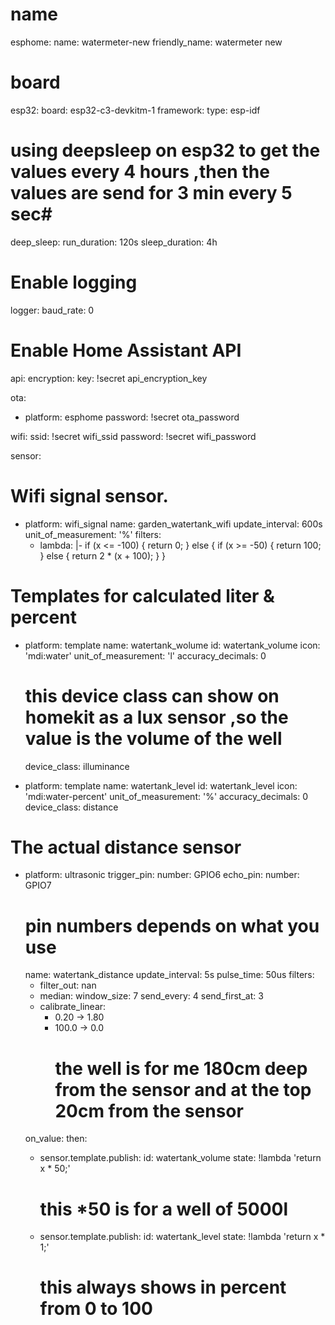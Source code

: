 # name
esphome:
  name: watermeter-new
  friendly_name: watermeter new
  
# board
esp32:
  board: esp32-c3-devkitm-1
  framework:
    type: esp-idf

    
# using deepsleep on esp32 to get the values every 4 hours ,then the values are send for 3 min every 5 sec#
deep_sleep:
  run_duration: 120s
  sleep_duration: 4h

# Enable logging
logger: 
  baud_rate: 0


# Enable Home Assistant API
api:
  encryption:
    key: !secret api_encryption_key

ota:
  - platform: esphome
    password: !secret ota_password



wifi:
  ssid: !secret wifi_ssid
  password: !secret wifi_password




 
sensor:
 # Wifi signal sensor.
 - platform: wifi_signal
   name: garden_watertank_wifi
   update_interval: 600s
   unit_of_measurement: '%'
   filters:
    - lambda: |-
       if (x <= -100) {
         return 0;
       } else {
         if (x >= -50) {
           return 100;
         } else {
           return 2 * (x + 100);
         }
       }


 # Templates for calculated liter & percent
 - platform: template
   name: watertank_wolume
   id: watertank_volume
   icon: 'mdi:water'
   unit_of_measurement: 'l'
   accuracy_decimals: 0
   # this device class can show on homekit as a lux sensor ,so the value is the volume of the well
   device_class: illuminance

  

 - platform: template
   name: watertank_level
   id: watertank_level
   icon: 'mdi:water-percent'
   unit_of_measurement: '%'
   accuracy_decimals: 0
   device_class: distance


 # The actual distance sensor
 - platform: ultrasonic
   trigger_pin:
    number: GPIO6
   echo_pin:
    number: GPIO7
   # pin numbers depends on what you use 
   name: watertank_distance
   update_interval: 5s
   pulse_time: 50us
   filters:
    - filter_out: nan
    - median:
       window_size: 7
       send_every: 4
       send_first_at: 3
    - calibrate_linear:
       - 0.20 -> 1.80
       - 100.0 -> 0.0
         # the well is for me 180cm deep from the sensor and at the top 20cm from the sensor
   on_value:
    then:
     - sensor.template.publish:
        id: watertank_volume
        state: !lambda 'return x * 50;'
       # this *50 is for a well of 5000l

     - sensor.template.publish:
        id: watertank_level
        state: !lambda 'return x * 1;'
       # this always shows in percent from 0 to 100
